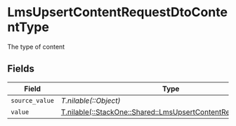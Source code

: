 # LmsUpsertContentRequestDtoContentType

The type of content


## Fields

| Field                                                                                                                    | Type                                                                                                                     | Required                                                                                                                 | Description                                                                                                              |
| ------------------------------------------------------------------------------------------------------------------------ | ------------------------------------------------------------------------------------------------------------------------ | ------------------------------------------------------------------------------------------------------------------------ | ------------------------------------------------------------------------------------------------------------------------ |
| `source_value`                                                                                                           | *T.nilable(::Object)*                                                                                                    | :heavy_minus_sign:                                                                                                       | N/A                                                                                                                      |
| `value`                                                                                                                  | [T.nilable(::StackOne::Shared::LmsUpsertContentRequestDtoValue)](../../models/shared/lmsupsertcontentrequestdtovalue.md) | :heavy_minus_sign:                                                                                                       | N/A                                                                                                                      |
